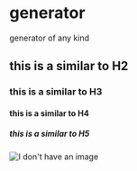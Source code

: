 # generator
generator of any kind
## this is a similar to H2
### this is a similar to H3
#### this is a similar to H4
##### this is a similar to H5

<img src="" alt="I don't have an image" />
